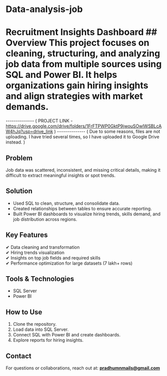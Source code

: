 # Data-analysis-job
# Recruitment Insights Dashboard  ## Overview This project focuses on cleaning, structuring, and analyzing job data from multiple sources using SQL and Power BI. It helps organizations gain hiring insights and align strategies with market demands.

--------------    ( PROJECT LINK - https://drive.google.com/drive/folders/1FrFTPWP0GktP9jwouSOwlWSBLcAW4hJq?usp=drive_link ) --------------
( Due to some reasons,  files are not uploading. I have tried several times, so I have uploaded it to Google Drive instead. ) 


## Problem
Job data was scattered, inconsistent, and missing critical details, making it difficult to extract meaningful insights or spot trends.

## Solution
- Used SQL to clean, structure, and consolidate data.
- Created relationships between tables to ensure accurate reporting.
- Built Power BI dashboards to visualize hiring trends, skills demand, and job distribution across regions.

## Key Features
✔ Data cleaning and transformation  
✔ Hiring trends visualization  
✔ Insights on top job fields and required skills  
✔ Performance optimization for large datasets (7 lakh+ rows)

## Tools & Technologies
- SQL Server  
- Power BI

## How to Use
1. Clone the repository.
2. Load data into SQL Server.
3. Connect SQL with Power BI and create dashboards.
4. Explore reports for hiring insights.

## Contact
For questions or collaborations, reach out at: **pradhumnmails@gmail.com**

